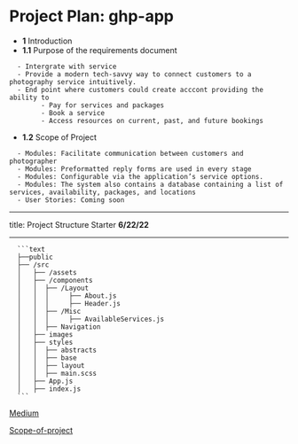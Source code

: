 # Project Plan: ghp-app

- **1** Introduction
- **1.1** Purpose of the requirements document
>
      - Intergrate with service
      - Provide a modern tech-savvy way to connect customers to a photography service intuitively.
      - End point where customers could create acccont providing the ability to
            - Pay for services and packages
            - Book a service
            - Access resources on current, past, and future bookings
>
- **1.2** Scope of Project
>
      - Modules: Facilitate communication between customers and photographer
      - Modules: Preformatted reply forms are used in every stage
      - Modules: Configurable via the application’s service options.
      - Modules: The system also contains a database containing a list of services, availability, packages, and locations
      - User Stories: Coming soon

>
>
>
>

---
title: Project Structure Starter **6/22/22**

---

      ```text
      ├──public 
      ├── /src
      │   ├── /assets
      │   ├── /components
      │   │  ├── /Layout
      │   │  │     ├── About.js
      │   │  │     ├── Header.js
      │   │  ├── /Misc
      │   │  │     ├── AvailableServices.js
      │   │  ├── Navigation
      │   ├── images
      │   ├── styles
      │   │  ├── abstracts
      │   │  ├── base
      │   │  ├── layout
      │   │  ├── main.scss
      │   ├── App.js
      │   ├── index.js
      ```

[Medium](https://medium.com/@jilvanpinheiro/software-development-life-cycle-sdlc-phases-40d46afbe384)

[Scope-of-project](https://medium.com/@ayush_90732/how-to-define-the-project-scope-the-foolproof-way-782b239db2bc)

